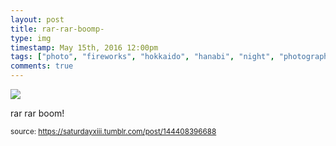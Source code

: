 ```yaml
---
layout: post
title: rar-rar-boomp-
type: img
timestamp: May 15th, 2016 12:00pm
tags: ["photo", "fireworks", "hokkaido", "hanabi", "night", "photography"]
comments: true
---
```

<img src="https://saturdayxiii.github.io/media/144408396688.jpg"/>

rar rar boom!
 
  
<small>source: https://saturdayxiii.tumblr.com/post/144408396688</small>